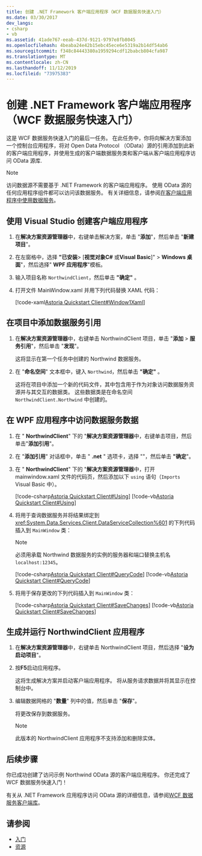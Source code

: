 ```yaml
---
title: 创建 .NET Framework 客户端应用程序（WCF 数据服务快速入门）
ms.date: 03/30/2017
dev_langs:
- csharp
- vb
ms.assetid: 41ade767-eeab-437d-9121-9797e8fb8045
ms.openlocfilehash: 4beaba24e42b15ebc45ece6e5319a2b14df54ab6
ms.sourcegitcommit: f348c84443380a1959294cdf12babcb804cfa987
ms.translationtype: MT
ms.contentlocale: zh-CN
ms.lasthandoff: 11/12/2019
ms.locfileid: "73975383"
---
```

# <a name="creating-the-net-framework-client-application-wcf-data-services-quickstart"></a>创建 .NET Framework 客户端应用程序（WCF 数据服务快速入门）

这是 WCF 数据服务快速入门的最后一任务。 在此任务中，你将向解决方案添加一个控制台应用程序，将对 Open Data Protocol （OData）源的引用添加到此新的客户端应用程序，并使用生成的客户端数据服务类和客户端从客户端应用程序访问 OData 源库.

> [!NOTE]
> 访问数据源不需要基于 .NET Framework 的客户端应用程序。 使用 OData 源的任何应用程序组件都可以访问该数据服务。 有关详细信息，请参阅[在客户端应用程序中使用数据服务](using-a-data-service-in-a-client-application-wcf-data-services.md)。

## <a name="to-create-the-client-application-by-using-visual-studio"></a>使用 Visual Studio 创建客户端应用程序

1. 在**解决方案资源管理器**中，右键单击解决方案，单击 "**添加**"，然后单击 "**新建项目**"。

2. 在左窗格中，选择 **"已安装**> [**视觉对象C#** 或**Visual Basic**]" > **Windows 桌面**"，然后选择" **WPF 应用程序**"模板。

3. 输入项目名称 `NorthwindClient`，然后单击 **"确定"** 。

4. 打开文件 MainWindow.xaml 并用下列代码替换 XAML 代码：

     [!code-xaml[Astoria Quickstart Client#Window1Xaml](../../../../samples/snippets/visualbasic/VS_Snippets_Misc/astoria_quickstart_client/vb/window1.xaml#window1xaml)]

## <a name="to-add-a-data-service-reference-to-the-project"></a>在项目中添加数据服务引用

1. 在**解决方案资源管理器**中，右键单击 NorthwindClient 项目，单击 "**添加** > **服务引用**"，然后单击 "**发现**"。

     这将显示在第一个任务中创建的 Northwind 数据服务。

2. 在 "**命名空间**" 文本框中，键入 `Northwind`，然后单击 **"确定"** 。

     这将在项目中添加一个新的代码文件，其中包含用于作为对象访问数据服务资源并与其交互的数据类。 这些数据类是在命名空间 `NorthwindClient.Northwind` 中创建的。

## <a name="to-access-data-service-data-in-the-wpf-application"></a>在 WPF 应用程序中访问数据服务数据

1. 在 " **NorthwindClient**" 下的 "**解决方案资源管理器**中，右键单击项目，然后单击"**添加引用**"。

2. 在 "**添加引用**" 对话框中，单击 " **.net** " 选项卡，选择 ""，然后单击 **"确定**"。

3. 在 " **NorthwindClient**" 下的 "**解决方案资源管理器**中，打开 mainwindow.xaml 文件的代码页，然后添加以下 `using` 语句（`Imports` Visual Basic 中）。

    [!code-csharp[Astoria Quickstart Client#Using](../../../../samples/snippets/csharp/VS_Snippets_Misc/astoria_quickstart_client/cs/window1.xaml.cs#using)]
    [!code-vb[Astoria Quickstart Client#Using](../../../../samples/snippets/visualbasic/VS_Snippets_Misc/astoria_quickstart_client/vb/window1.xaml.vb#using)]

4. 将用于查询数据服务并将结果绑定到 <xref:System.Data.Services.Client.DataServiceCollection%601> 的下列代码插入到 `MainWindow` 类：

    > [!NOTE]
    > 必须用承载 Northwind 数据服务的实例的服务器和端口替换主机名 `localhost:12345`。

     [!code-csharp[Astoria Quickstart Client#QueryCode](../../../../samples/snippets/csharp/VS_Snippets_Misc/astoria_quickstart_client/cs/window1.xaml.cs#querycode)]
     [!code-vb[Astoria Quickstart Client#QueryCode](../../../../samples/snippets/visualbasic/VS_Snippets_Misc/astoria_quickstart_client/vb/window1.xaml.vb#querycode)]

5. 将用于保存更改的下列代码插入到 `MainWindow` 类：

     [!code-csharp[Astoria Quickstart Client#SaveChanges](../../../../samples/snippets/csharp/VS_Snippets_Misc/astoria_quickstart_client/cs/window1.xaml.cs#savechanges)]
     [!code-vb[Astoria Quickstart Client#SaveChanges](../../../../samples/snippets/visualbasic/VS_Snippets_Misc/astoria_quickstart_client/vb/window1.xaml.vb#savechanges)]

## <a name="to-build-and-run-the-northwindclient-application"></a>生成并运行 NorthwindClient 应用程序

1. 在**解决方案资源管理器**中，右键单击 NorthwindClient 项目，然后选择 "**设为启动项目**"。

2. 按**F5**启动应用程序。

     这将生成解决方案并启动客户端应用程序。 将从服务请求数据并将其显示在控制台中。

3. 编辑数据网格的 "**数量**" 列中的值，然后单击 "**保存**"。

     将更改保存到数据服务。

    > [!NOTE]
    > 此版本的 NorthwindClient 应用程序不支持添加和删除实体。

## <a name="next-steps"></a>后续步骤

你已成功创建了访问示例 Northwind OData 源的客户端应用程序。 你还完成了 WCF 数据服务快速入门！

有关从 .NET Framework 应用程序访问 OData 源的详细信息，请参阅[WCF 数据服务客户端库](wcf-data-services-client-library.md)。

## <a name="see-also"></a>请参阅

- [入门](getting-started-with-wcf-data-services.md)
- [资源](wcf-data-services-resources.md)
